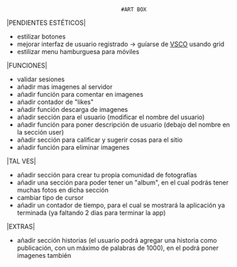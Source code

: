                                         #ART BOX
|PENDIENTES ESTÉTICOS|
- estilizar botones
- mejorar interfaz de usuario registrado -> guíarse de [VSCO](https://vsco.co/feed) usando grid
- estilizar menu hamburguesa para móviles

|FUNCIONES|
- validar sesiones
- añadir mas imagenes al servidor
- añadir función para comentar en imagenes
- añadir contador de "likes"
- añadir función descarga de imagenes
- añadir sección para el usuario (modificar el nombre del usuario)
- añadir función para poner descripción de usuario (debajo del nombre en la sección user)
- añadir sección para calificar y sugerir cosas para el sitio
- añadir función para eliminar imagenes

|TAL VES|
- añadir sección para crear tu propia comunidad de fotografías
- añadir una sección para poder tener un "album", en el cual podrás tener muchas fotos en dicha sección
- cambiar tipo de cursor
- añadir un contador de tiempo, para el cual se mostrará la aplicación ya terminada (ya faltando 2 dias para terminar la app)

|EXTRAS|
- añadir sección historias (el usuario podrá agregar una historia como publicación, con un máximo de palabras de 1000), en el podrá poner imagenes también